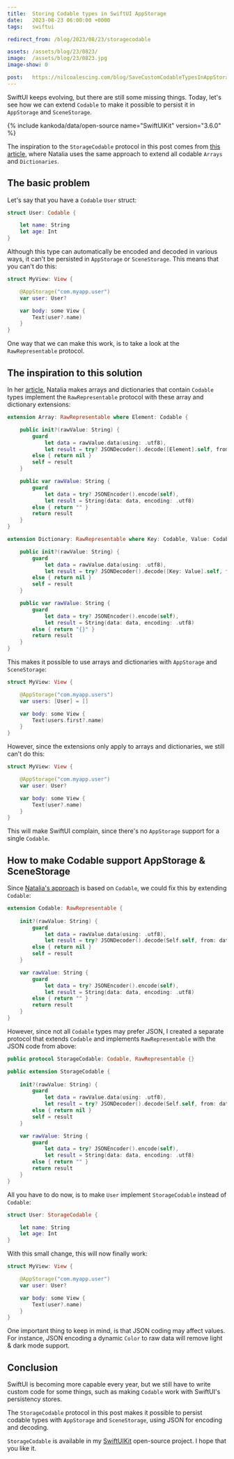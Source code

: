 ```yaml
---
title:  Storing Codable types in SwiftUI AppStorage
date:   2023-08-23 06:00:00 +0000
tags:   swiftui

redirect_from: /blog/2023/08/23/storagecodable

assets: /assets/blog/23/0823/
image:  /assets/blog/23/0823.jpg
image-show: 0

post:   https://nilcoalescing.com/blog/SaveCustomCodableTypesInAppStorageOrSceneStorage/
---
```


SwiftUI keeps evolving, but there are still some missing things. Today, let's see how we can extend `Codable` to make it possible to persist it in `AppStorage` and `SceneStorage`.

{% include kankoda/data/open-source name="SwiftUIKit" version="3.6.0" %}

The inspiration to the `StorageCodable` protocol in this post comes from [this article]({{page.post}}), where Natalia uses the same approach to extend all codable `Arrays` and `Dictionaries`.


## The basic problem

Let's say that you have a `Codable` `User` struct:

```swift
struct User: Codable {

    let name: String
    let age: Int
}
```

Although this type can automatically be encoded and decoded in various ways, it can't be persisted in `AppStorage` or `SceneStorage`. This means that you can't do this:

```swift
struct MyView: View {

    @AppStorage("com.myapp.user")
    var user: User?

    var body: some View {
        Text(user?.name)
    }
}
```

One way that we can make this work, is to take a look at the `RawRepresentable` protocol.


## The inspiration to this solution

In her [article]({{page.post}}), Natalia makes arrays and dictionaries that contain `Codable` types implement the `RawRepresentable` protocol with these array and dictionary extensions:

```swift
extension Array: RawRepresentable where Element: Codable {

    public init?(rawValue: String) {
        guard
            let data = rawValue.data(using: .utf8),
            let result = try? JSONDecoder().decode([Element].self, from: data)
        else { return nil }
        self = result
    }

    public var rawValue: String {
        guard
            let data = try? JSONEncoder().encode(self),
            let result = String(data: data, encoding: .utf8)
        else { return "" }
        return result
    }
}

extension Dictionary: RawRepresentable where Key: Codable, Value: Codable {

    public init?(rawValue: String) {
        guard
            let data = rawValue.data(using: .utf8),
            let result = try? JSONDecoder().decode([Key: Value].self, from: data)
        else { return nil }
        self = result
    }

    public var rawValue: String {
        guard
            let data = try? JSONEncoder().encode(self),
            let result = String(data: data, encoding: .utf8)
        else { return "{}" }
        return result
    }
}
```

This makes it possible to use arrays and dictionaries with `AppStorage` and `SceneStorage`:

```swift
struct MyView: View {

    @AppStorage("com.myapp.users")
    var users: [User] = []

    var body: some View {
        Text(users.first?.name)
    }
}
```

However, since the extensions only apply to arrays and dictionaries, we still can't do this:

```swift
struct MyView: View {

    @AppStorage("com.myapp.user")
    var user: User?

    var body: some View {
        Text(user?.name)
    }
}
```

This will make SwiftUI complain, since there's no `AppStorage` support for a single `Codable`.


## How to make Codable support AppStorage & SceneStorage

Since [Natalia's approach]({{page.post}}) is based on `Codable`, we could fix this by extending `Codable`:

```swift
extension Codable: RawRepresentable {
    
    init?(rawValue: String) {
        guard
            let data = rawValue.data(using: .utf8),
            let result = try? JSONDecoder().decode(Self.self, from: data)
        else { return nil }
        self = result
    }

    var rawValue: String {
        guard
            let data = try? JSONEncoder().encode(self),
            let result = String(data: data, encoding: .utf8)
        else { return "" }
        return result
    }
}
```

However, since not all `Codable` types may prefer JSON, I created a separate protocol that extends `Codable` and implements `RawRepresentable` with the JSON code from above:

```swift
public protocol StorageCodable: Codable, RawRepresentable {}

public extension StorageCodable {
    
    init?(rawValue: String) {
        guard
            let data = rawValue.data(using: .utf8),
            let result = try? JSONDecoder().decode(Self.self, from: data)
        else { return nil }
        self = result
    }

    var rawValue: String {
        guard
            let data = try? JSONEncoder().encode(self),
            let result = String(data: data, encoding: .utf8)
        else { return "" }
        return result
    }
}
```

All you have to do now, is to make `User` implement `StorageCodable` instead of `Codable`:

```swift
struct User: StorageCodable {

    let name: String
    let age: Int
}
```

With this small change, this will now finally work:

```swift
struct MyView: View {

    @AppStorage("com.myapp.user")
    var user: User?

    var body: some View {
        Text(user?.name)
    }
}
```

One important thing to keep in mind, is that JSON coding may affect values. For instance, JSON encoding a dynamic `Color` to raw data will remove light & dark mode support.


## Conclusion

SwiftUI is becoming more capable every year, but we still have to write custom code for some things, such as making `Codable` work with SwiftUI's persistency stores. 

The `StorageCodable` protocol in this post makes it possible to persist codable types with `AppStorage` and `SceneStorage`, using JSON for encoding and decoding. 

`StorageCodable` is available in my [SwiftUIKit]({{project-version}}) open-source project. I hope that you like it.